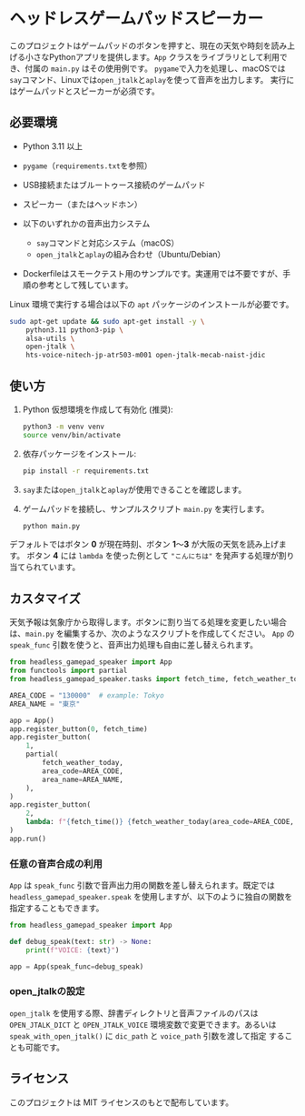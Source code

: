 # ヘッドレスゲームパッドスピーカー

このプロジェクトはゲームパッドのボタンを押すと、現在の天気や時刻を読み上げる小さなPythonアプリを提供します。`App` クラスをライブラリとして利用でき、付属の `main.py` はその使用例です。
`pygame`で入力を処理し、macOSでは`say`コマンド、Linuxでは`open_jtalk`と`aplay`を使って音声を出力します。
実行にはゲームパッドとスピーカーが必須です。

## 必要環境

- Python 3.11 以上
- `pygame`（`requirements.txt`を参照）
- USB接続またはブルートゥース接続のゲームパッド
- スピーカー（またはヘッドホン）
- 以下のいずれかの音声出力システム
  - `say`コマンドと対応システム（macOS）
  - `open_jtalk`と`aplay`の組み合わせ（Ubuntu/Debian）

- Dockerfileはスモークテスト用のサンプルです。実運用では不要ですが、手順の参考として残しています。

 Linux 環境で実行する場合は以下の `apt` パッケージのインストールが必要です。

 ```bash
 sudo apt-get update && sudo apt-get install -y \
     python3.11 python3-pip \
     alsa-utils \
     open-jtalk \
     hts-voice-nitech-jp-atr503-m001 open-jtalk-mecab-naist-jdic
 ```

## 使い方

1. Python 仮想環境を作成して有効化 (推奨):

   ```bash
   python3 -m venv venv
   source venv/bin/activate
   ```

2. 依存パッケージをインストール:

   ```bash
   pip install -r requirements.txt
   ```
3. `say`または`open_jtalk`と`aplay`が使用できることを確認します。

4. ゲームパッドを接続し、サンプルスクリプト `main.py` を実行します。

   ```bash
   python main.py
   ```


デフォルトではボタン **0** が現在時刻、ボタン **1**〜**3** が大阪の天気を読み上げます。
ボタン **4** には `lambda` を使った例として `"こんにちは"` を発声する処理が割り当てられています。

## カスタマイズ

天気予報は気象庁から取得します。ボタンに割り当てる処理を変更したい場合は、`main.py` を編集するか、次のようなスクリプトを作成してください。
`App` の ``speak_func`` 引数を使うと、音声出力処理も自由に差し替えられます。

```python
from headless_gamepad_speaker import App
from functools import partial
from headless_gamepad_speaker.tasks import fetch_time, fetch_weather_today

AREA_CODE = "130000"  # example: Tokyo
AREA_NAME = "東京"

app = App()
app.register_button(0, fetch_time)
app.register_button(
    1,
    partial(
        fetch_weather_today,
        area_code=AREA_CODE,
        area_name=AREA_NAME,
    ),
)
app.register_button(
    2,
    lambda: f"{fetch_time()} {fetch_weather_today(area_code=AREA_CODE, area_name=AREA_NAME)}",
)
app.run()
```

### 任意の音声合成の利用

`App` は `speak_func` 引数で音声出力用の関数を差し替えられます。既定では
`headless_gamepad_speaker.speak` を使用しますが、以下のように独自の関数を
指定することもできます。

```python
from headless_gamepad_speaker import App

def debug_speak(text: str) -> None:
    print(f"VOICE: {text}")

app = App(speak_func=debug_speak)
```

### open_jtalkの設定

`open_jtalk` を使用する際、辞書ディレクトリと音声ファイルのパスは
`OPEN_JTALK_DICT` と `OPEN_JTALK_VOICE` 環境変数で変更できます。あるいは
`speak_with_open_jtalk()` に ``dic_path`` と ``voice_path`` 引数を渡して指定
することも可能です。


## ライセンス

このプロジェクトは MIT ライセンスのもとで配布しています。
